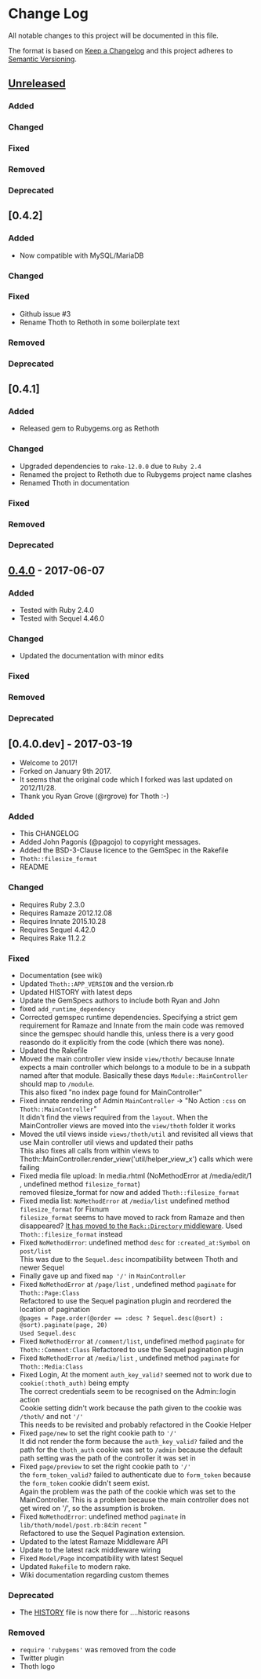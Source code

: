 # Change Log
All notable changes to this project will be documented in this file.

The format is based on [Keep a Changelog](http://keepachangelog.com/)
and this project adheres to [Semantic Versioning](http://semver.org/).

## [Unreleased]
### Added

### Changed

### Fixed

### Removed

### Deprecated

## [0.4.2]
### Added
* Now compatible with MySQL/MariaDB  

### Changed

### Fixed
* Github issue #3
* Rename Thoth to Rethoth in some boilerplate text

### Removed

### Deprecated

## [0.4.1]
### Added
 * Released gem to Rubygems.org as Rethoth
  
### Changed
* Upgraded dependencies to `rake-12.0.0` due to `Ruby 2.4`
* Renamed the project to Rethoth due to Rubygems project name clashes
* Renamed Thoth in documentation

### Fixed

### Removed

### Deprecated

## [0.4.0] - 2017-06-07
### Added
 * Tested with Ruby 2.4.0
 * Tested with Sequel 4.46.0
  
### Changed
 * Updated the documentation with minor edits

### Fixed

### Removed

### Deprecated

## [0.4.0.dev] - 2017-03-19
* Welcome to 2017!
* Forked on January 9th 2017. 
* It seems that the original code which I forked was last updated on 2012/11/28.
* Thank you Ryan Grove (@rgrove) for Thoth :-)

### Added
* This CHANGELOG
* Added John Pagonis (@pagojo) to copyright messages.
* Added the BSD-3-Clause licence to the GemSpec in the Rakefile
* `Thoth::filesize_format`
* README

### Changed
* Requires Ruby 2.3.0
* Requires Ramaze 2012.12.08
* Requires Innate 2015.10.28
* Requires Sequel 4.42.0
* Requires Rake 11.2.2

### Fixed
* Documentation (see wiki)
* Updated `Thoth::APP_VERSION` and the version.rb
* Updated HISTORY with latest deps
* Update the GemSpecs authors to include both Ryan and John
* fixed `add_runtime_dependency`
* Corrected gemspec runtime dependencies. Specifying a strict gem requirement for Ramaze and Innate from the main code was removed since the gemspec should handle this, unless there is a very good reasondo do it explicitly from the code (which there was none).  
* Updated the Rakefile
* Moved the main controller view inside `view/thoth/` because Innate expects a main controller which belongs to a module to be in a subpath named after that module. Basically these days `Module::MainController` should map to `/module`.    
 This also fixed "no index page found for MainController"
* Fixed innate rendering of Admin `MainController` -> "No Action `:css` on `Thoth::MainController`"  
 It didn't find the views required from the `layout`. When the MainController views are moved into the `view/thoth` folder it works
* Moved the util views inside `views/thoth/util` and revisited all views that use Main controller util views and updated their paths  
 This also fixes all calls from within views to Thoth::MainController.render_view('util/helper_view_x') calls which were failing
* Fixed media file upload: In media.rhtml  (NoMethodError at /media/edit/1 , undefined method `filesize_format`)  
 removed filesize_format for now and added `Thoth::filesize_format`
*  Fixed media list: `NoMethodError` at `/media/list` undefined method `filesize_format` for Fixnum  
 `filesize_format` seems to have moved to rack from Ramaze and then disappeared?
 [It has moved to the `Rack::Directory` middleware](https://github.com/rack/rack/blob/master/lib/rack/directory.rb).
 Used `Thoth::filesize_format` instead
* Fixed `NoMethodError`: undefined method `desc` for `:created_at:Symbol` on `post/list`  
 This was due to the `Sequel.desc` incompatibility between Thoth and newer Sequel
* Finally gave up and fixed  `map '/'` in `MainController`
* Fixed `NoMethodError` at `/page/list` , undefined method `paginate` for `Thoth::Page:Class`  
 Refactored to use the Sequel pagination plugin and reordered the location of pagination  
 `@pages = Page.order(@order == :desc ? Sequel.desc(@sort) : @sort).paginate(page, 20)`  
 `Used Sequel.desc`
* Fixed `NoMethodError` at `/comment/list`, undefined method `paginate` for `Thoth::Comment:Class`
 Refactored to use the Sequel pagination plugin
* Fixed `NoMethodError` at `/media/list` , undefined method `paginate` for `Thoth::Media:Class`
* Fixed Login, At the moment `auth_key_valid?` seemed not to work due to `cookie(:thoth_auth)` being empty  
 The correct credentials seem to be recognised on the Admin::login action  
 Cookie setting didn't work because the path given to the cookie was `/thoth/` and not `'/'`   
 This needs to be revisited and probably refactored in the Cookie Helper
* Fixed `page/new` to set the right cookie path to `'/'`  
 It did not render the form because the `auth_key_valid?` failed and the path for the `thoth_auth` cookie  was set to `/admin` because the default path setting was the path of the controller it was set in
 * Fixed `page/preview` to set the right cookie path to `'/'`  
   the `form_token_valid?` failed to authenticate due to `form_token` because the `form_token` cookie didn't seem exist.  
   Again the problem was the path of the cookie which was set to the MainController. This is a problem 	because the main controller does not get wired on '/', so the assumption is broken.
* Fixed `NoMethodError`: undefined method `paginate` in `lib/thoth/model/post.rb:84`:in `recent` "  
 Refactored to use the Sequel Pagination extension.
* Updated to the latest Ramaze Middleware API
* Update to the latest rack middleware wiring
* Fixed `Model/Page` incompatibility with latest Sequel
* Updated `Rakefile` to modern rake.
* Wiki documentation regarding custom themes

### Deprecated
* The [HISTORY](/HISTORY) file is now there for ....historic reasons

### Removed
* `require 'rubygems'` was removed from the code
* Twitter plugin
* Thoth logo

		
[Unreleased]: https://github.com/pagojo/rethoth/compare/v0.4.0...HEAD
[0.4.0]: https://github.com/pagojo/rethoth/compare/v0.4.0...v0.4.0

